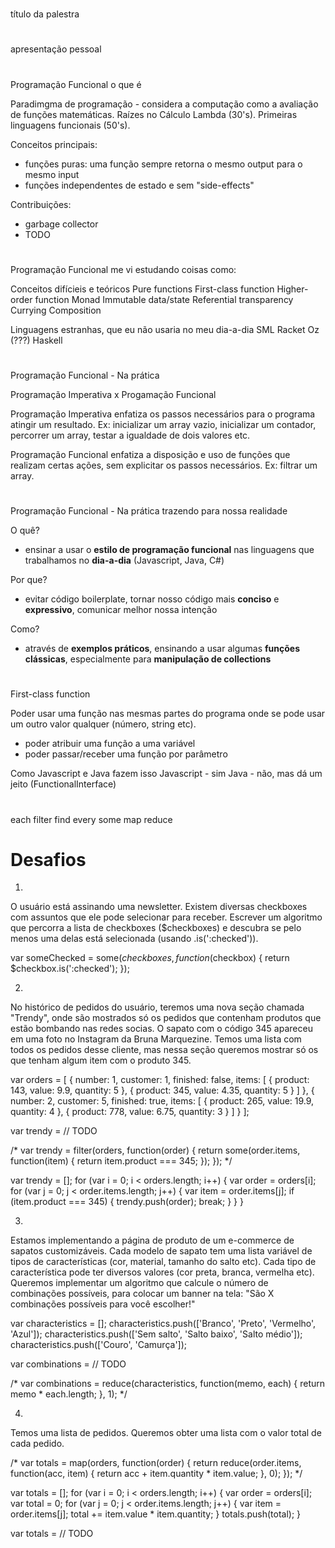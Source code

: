 #
título da palestra

#
apresentação pessoal

#
Programação Funcional
o que é

Paradimgma de programação - considera a computação como a avaliação de funções matemáticas.
Raízes no Cálculo Lambda (30's). Primeiras linguagens funcionais (50's).

Conceitos principais:
- funções puras: uma função sempre retorna o mesmo output para o mesmo input
- funções independentes de estado e sem "side-effects"

Contribuições:

- garbage collector
- TODO


#
Programação Funcional
me vi estudando coisas como:

Conceitos difícieis e teóricos
Pure functions
First-class function
Higher-order function
Monad
Immutable data/state
Referential transparency
Currying
Composition

Linguagens estranhas, que eu não usaria no meu dia-a-dia
SML
Racket
Oz (???)
Haskell

#
Programação Funcional - Na prática

Programação Imperativa x Progamação Funcional

Programação Imperativa enfatiza os passos necessários para o programa atingir um resultado. Ex: inicializar um array vazio, inicializar um contador, percorrer um array, testar a igualdade de dois valores etc.

Programação Funcional enfatiza a disposição e uso de funções que realizam certas ações, sem explicitar os passos necessários. Ex: filtrar um array.

#
Programação Funcional - Na prática
trazendo para nossa realidade

O quê?
- ensinar a usar o **estilo de programação funcional** nas linguagens que trabalhamos no **dia-a-dia** (Javascript, Java, C#)

Por que?
- evitar código boilerplate, tornar nosso código mais **conciso** e **expressivo**, comunicar melhor nossa intenção

Como?
- através de **exemplos práticos**, ensinando a usar algumas **funções clássicas**, especialmente para **manipulação de collections**

#
First-class function

Poder usar uma função nas mesmas partes do programa onde se pode usar um outro valor qualquer (número, string etc).

- poder atribuir uma função a uma variável
- poder passar/receber uma função por parâmetro

Como Javascript e Java fazem isso
Javascript - sim
Java - não, mas dá um jeito (FunctionalInterface)

#
each
filter
find
every
some
map
reduce




# Desafios

1.
O usuário está assinando uma newsletter. Existem diversas checkboxes com assuntos que ele pode selecionar para receber. Escrever um algoritmo que percorra a lista de checkboxes ($checkboxes) e descubra se pelo menos uma delas está selecionada (usando .is(':checked')).

var someChecked = some($checkboxes, function($checkbox) {
  return $checkbox.is(':checked');
});

2.
No histórico de pedidos do usuário, teremos uma nova seção chamada "Trendy", onde são mostrados só os pedidos que contenham produtos que estão bombando nas redes socias. O sapato com o código 345 apareceu em uma foto no Instagram da Bruna Marquezine. Temos uma lista com todos os pedidos desse cliente, mas nessa seção queremos mostrar só os que tenham algum item com o produto 345.

var orders = [
  {
    number: 1,
    customer: 1,
    finished: false,
    items: [
      {
        product: 143,
        value: 9.9,
        quantity: 5
      },
      {
        product: 345,
        value: 4.35,
        quantity: 5
      }
    ]
  },
  {
    number: 2,
    customer: 5,
    finished: true,
    items: [
      {
        product: 265,
        value: 19.9,
        quantity: 4
      },
      {
        product: 778,
        value: 6.75,
        quantity: 3
      }
    ]
  }
];

var trendy = // TODO

/*
var trendy = filter(orders, function(order) {
  return some(order.items, function(item) {
    return item.product === 345;
  });
});
*/

var trendy = [];
for (var i = 0; i < orders.length; i++) {
  var order = orders[i];
  for (var j = 0; j < order.items.length; j++) {
    var item = order.items[j];
    if (item.product === 345) {
      trendy.push(order);
      break;
    }
  }
}


3.
Estamos implementando a página de produto de um e-commerce de sapatos customizáveis. Cada modelo de sapato tem uma lista variável de tipos de características (cor, material, tamanho do salto etc). Cada tipo de característica pode ter diversos valores (cor preta, branca, vermelha etc). Queremos implementar um algoritmo que calcule o número de combinações possíveis, para colocar um banner na tela: "São X combinações possíveis para você escolher!"


var characteristics = [];
characteristics.push(['Branco', 'Preto', 'Vermelho', 'Azul']);
characteristics.push(['Sem salto', 'Salto baixo', 'Salto médio']);
characteristics.push(['Couro', 'Camurça']);

var combinations = // TODO

/*
var combinations = reduce(characteristics, function(memo, each) {
  return memo * each.length;
}, 1);
*/


4.
Temos uma lista de pedidos. Queremos obter uma lista com o valor total de cada pedido.

/*
var totals = map(orders, function(order) {
  return reduce(order.items, function(acc, item) {
    return acc + item.quantity * item.value;
  }, 0);
});
*/

var totals = [];
for (var i = 0; i < orders.length; i++) {
  var order = orders[i];
  var total = 0;
  for (var j = 0; j < order.items.length; j++) {
    var item = order.items[j];
    total += item.value * item.quantity;
  }
  totals.push(total);
}

var totals = // TODO
